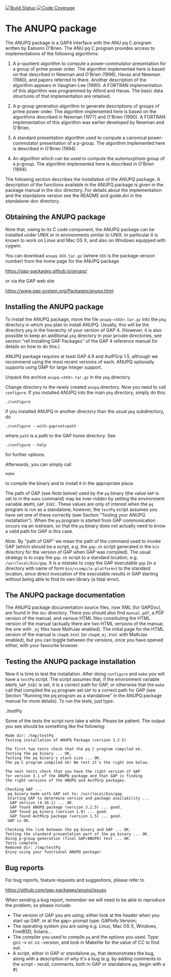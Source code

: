 [![Build Status](https://github.com/gap-packages/anupq/workflows/CI/badge.svg?branch=master)](https://github.com/gap-packages/anupq/actions?query=workflow%3ACI+branch%3Amaster)
[![Code Coverage](https://codecov.io/github/gap-packages/anupq/coverage.svg?branch=master&token=)](https://codecov.io/gh/gap-packages/anupq)

# The ANUPQ package

The ANUPQ package is a GAP4 interface with the ANU pq C  program  written
by  Eamonn  O'Brien.  The  ANU  pq   C   program   provides   access   to
implementations of the following algorithms:

1. A p-quotient algorithm to compute a power-commutator presentation  for
a group of prime power order. The algorithm implemented here is based  on
that described in Newman and O'Brien (1996), Havas and Newman (1980), and
papers referred to there. Another description of the algorithm appears in
Vaughan-Lee (1990).  A  FORTRAN  implementation  of  this  algorithm  was
programmed by Alford  and  Havas.  The  basic  data  structures  of  that
implementation are retained.

2. A p-group generation algorithm to generate descriptions of  groups  of
prime power order.  The  algorithm  implemented  here  is  based  on  the
algorithms described in Newman  (1977)  and  O'Brien  (1990).  A  FORTRAN
implementation of this algorithm was  earlier  developed  by  Newman  and
O'Brien.

3. A  standard  presentation  algorithm  used  to  compute  a   canonical
power-commutator presentation of a  p-group.  The  algorithm  implemented
here is described in O'Brien (1994).

4. An algorithm which can be used to compute the automorphism group of  a
p-group. The algorithm implemented here is described in O'Brien (1994).

The following section describes the installation of the ANUPQ package.  A
description of the functions available in the ANUPQ package is  given  in
the  package  manual  in  the  doc  directory.  For  details  about   the
implementation and the standalone version see the README and guide.dvi in
the standalone-doc directory.


## Obtaining the ANUPQ package

Note  that, owing  to its  C  code component,  the ANUPQ  package can  be
installed  under UNIX or  in environments  similar to  UNIX. In particular
it is known to work on Linux and Mac OS X, and also on Windows equipped
with cygwin.

You can download `anupq-XXX.tar.gz` (where `XXX` is the  package  version
number) from the home page for the ANUPQ package

  <https://gap-packages.github.io/anupq/>

or via the GAP web site

  <https://www.gap-system.org/Packages/anupq.html>


## Installing the ANUPQ package

To install the ANUPQ package, move the file `anupq-<XXX>.tar.gz` into the
`pkg` directory in which you plan to install ANUPQ. Usually, this will be
the directory `pkg` in the hierarchy of your version of GAP 4.  (However,
it is also possible to keep an additional `pkg` directory in your private
directories, see section "ref:Installing  GAP  Packages"  of  the  GAP  4
reference manual for details on how to do this.)

ANUPQ package requires at least GAP 4.9 and AutPGrp 1.5, although we
recommend using the most recent versions of each. ANUPQ optionally
supports using GMP for large integer support.

Unpack the archive `anupq-<XXX>.tar.gz` in the `pkg` directory.

Change directory to the newly created `anupq` directory. Now you need to
call `configure`. If you installed ANUPQ into the main `pkg` directory,
simply do this:

    ./configure

If you installed ANUPQ in another directory than the usual `pkg`
subdirectory, do

    ./configure --with-gaproot=path

where `path` is a path to the GAP home directory. See

    ./configure --help

for further options.

Afterwards, you can simply call

    make

to compile the binary and to install it in the appropriate place.

The path of GAP (see *Note* below) used by the  `pq`  binary  (the  value
`GAP` is set to in the `make` command) may be over-ridden by setting  the
environment variable `ANUPQ_GAP_EXEC`. These values are only of  interest
when the `pq` program is run  as  a  standalone;  however,  the  `testPq`
script assumes you have set one of these correctly (see Section  "Testing
your ANUPQ installation"). When the `pq`  program  is  started  from  GAP
communication occurs via an iostream, so that the `pq`  binary  does  not
actually need to know a valid path for GAP is this case.

*Note.* By "path of GAP" we mean the path of the command used to invoke
GAP (which should be a script, e.g. the `gap.sh` script generated in  the
`bin` directory for the version of GAP when GAP was compiled). The  usual
strategy is to copy the `gap.sh` script  to  a  standard  location,  e.g.
`/usr/local/bin/gap`. It is a mistake to copy the  GAP  executable  `gap`
(in a directory  with  name  of  form  `bin/<compile-platform>`)  to  the
standard location, since direct invocation of the executable  results  in
GAP starting without being able to find its own library (a fatal error).


## The ANUPQ package documentation

The ANUPQ package documentation source files, now XML  (for GAPDoc),  are
found in the `doc` directory. There you should also find `manual.pdf`,  a
PDF version of the manual,  and  various  HTML files constituting the HTML
version of the manual (actually there are two HTML versions of the manual,
the  one with `_mj` files have MathJax  enabled).  The  initial  page  for
the HTML version of the manual is `chap0.html`  (or  `chap0_mj.html`  with
MathJax enabled), but you can toggle between the versions,  once you  have
opened either, with your favourite browser.


## Testing the ANUPQ package installation

Now it is time to test the  installation.  After  doing  `configure`  and
`make` you will have a `testPq` script. The script assumes that,  if  the
environment variable `ANUPQ_GAP_EXEC` is set, it is a  correct  path  for
GAP, or otherwise that the `make` call that compiled the `pq` program set
`GAP` to a correct path for GAP (see Section "Running the pq program as a
standalone" in the ANUPQ package manual for more  details).  To  run  the
tests, just type:

  ./testPq

Some of the tests the script runs take a while. Please be  patient.
The output you see should be something like the following:

    Made dir: /tmp/testPq
    Testing installation of ANUPQ Package (version 3.2.5)
  
    The first two tests check that the pq C program compiled ok.
    Testing the pq binary ... OK.
    Testing the pq binary's stack size ... OK.
    The pq C program compiled ok! We test it's the right one below.

    The next tests check that you have the right version of GAP
    for version 3.1 of the ANUPQ package and that GAP is finding
    the right versions of the ANUPQ and AutPGrp packages.
  
    Checking GAP ...
     pq binary made with GAP set to: /usr/local/bin/gap
     Starting GAP to determine version and package availability ...
      GAP version (4.10.1) ... OK.
      GAP found ANUPQ package (version 3.2.5) ... good.
      GAP found pq binary (version 1.9) ... good.
      GAP found AutPGrp package (version 1.5) ... good.
     GAP is OK.

    Checking the link between the pq binary and GAP ... OK.
    Testing the standard presentation part of the pq binary ... OK.
    Doing p-group generation (final GAP/ANUPQ) test ... OK.
    Tests complete.
    Removed dir: /tmp/testPq
    Enjoy using your functional ANUPQ package!


## Bug reports

For bug reports, feature requests and suggestions, please refer to

   <https://github.com/gap-packages/anupq/issues>

When sending a bug report, remember we will need to be able to  reproduce
the problem; so please include:

 * The version of GAP you are using; either look at  the  header  when
   you start up GAP, or at the gap> prompt type: GAPInfo.Version;
 * The operating system you are using e.g. Linux, Mac OS X, Windows,
   FreeBSD, Solaris...
 * The compiler you used to compile `pq` and  the  options  you  used.
   Type: gcc -v or: cc -version, and  look  in  Makefile  for  the
   value of CC to find out.
 * A script, either in GAP or standalone `pq`, that  demonstrates  the
   bug, along with a description of why it's a  bug  (e.g.  by  adding
   comments  to  the  script  -  recall,  comments,  both  in  GAP  or
   standalone `pq`, begin with a #).
